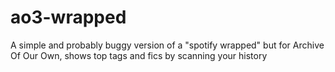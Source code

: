 # ao3-wrapped
A simple and probably buggy version of a "spotify wrapped" but for Archive Of Our Own, shows top tags and fics by scanning your history
